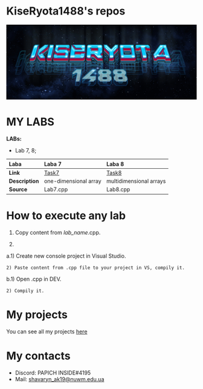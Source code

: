 # KiseRyota1488's repos
![logo](images/123.png)
# MY LABS

**LABs:**

- Lab 7, 8;

| Laba      | Laba 7  | Laba 8 |
|:----------|:--------|:-------|
| **Link**      |[Task7](images/laba7.png)|[Task8](images/laba8.png)|
|**Description**|one-dimensional array|multidimensional arrays|
|**Source**|Lab7.cpp|Lab8.cpp|

# How to execute any lab

1. Copy content from *lab_name*.cpp.

2.
  a.1) Create new console project in Visual Studio.
  
    2) Paste content from .cpp file to your project in VS, compily it.
    
  b.1) Open .cpp in DEV.
  
    2) Compily it.
    
# My projects

You can see all my projects [here](https://drive.google.com/open?id=1vPakvVomCtAiBmcSHAN6yhGcg9CqjJhX)

# My contacts
- Discord: PAPICH INSIDE#4195 
- Mail: shavaryn_ak19@nuwm.edu.ua
